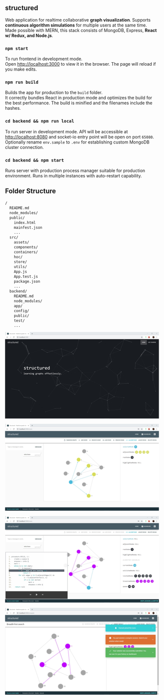 ## structured

Web application for realtime collaborative **graph visualization**. Supports **continuous algorithm simulations** for multiple users at the same time. Made possible with MERN, this stack consists of MongoDB, Express, **React w/ Redux, and Node.js**.

### `npm start`

To run frontend in development mode.<br>
Open [http://localhost:3000](http://localhost:3000) to view it in the browser. The page will reload if you make edits.<br>

### `npm run build`

Builds the app for production to the `build` folder.<br>
It correctly bundles React in production mode and optimizes the build for the best performance. The build is minified and the filenames include the hashes.<br>

### `cd backend && npm run local`

To run server in development mode. API will be accessible at [http://localhost:8080](http://localhost:8080) and socket-io entry point will be open on port `65080`. Optionally rename `env.sample` to `.env` for establishing custom MongoDB cluster connection.

### `cd backend && npm start`

Runs server with production process manager suitable for production environment. Runs in multiple instances with auto-restart capability.

## Folder Structure

```
/
  README.md
  node_modules/
  public/
    index.html
    mainfest.json
    ...
  src/
    assets/
    components/
    containers/
    hoc/
    store/
    utils/
    App.js
    App.test.js
    package.json
    ...
  backend/
    README.md
    node_modules/
    app/
    config/
    public/
    test/
    ...
```

![alt text][screenshot_playground]

[screenshot_playground]: documents/images/screenshot_playground.jpg

![alt text][screenshot_algorithm]

[screenshot_algorithm]: documents/images/screenshot_algorithm.jpg

![alt text][screenshot_compete]

[screenshot_compete]: documents/images/screenshot_compete.jpg

![alt text][screenshot_dashboard]

[screenshot_dashboard]: documents/images/screenshot_dashboard.jpg
